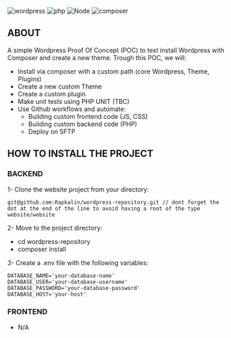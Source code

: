 ![wordpress](https://img.shields.io/badge/wordpress-v6.2-0678BE.svg?style=flat-square)
![php](https://img.shields.io/badge/PHP-v8.2-828cb7.svg?style=flat-square)
![Node](https://img.shields.io/badge/node-v18-644D31.svg?style=flat-square)
![composer](https://img.shields.io/badge/composer-v2-644D31.svg?style=flat-square)
<br>

## ABOUT
A simple Wordpress Proof Of Concept (POC) to test install Wordpress with Composer and create a new theme.
Trough this POC, we will:
- Install via composer with a custom path (core Wordpress, Theme, Plugins)
- Create a new custom Theme
- Create a custom plugin
- Make unit tests using PHP UNIT (TBC)
- Use Github workflows and automate:
  - Building custom frontend code (JS, CSS)
  - Building custom backend code (PHP)
  - Deploy on SFTP

## HOW TO INSTALL THE PROJECT

### BACKEND

1- Clone the website project from your directory:

```git
git@github.com:Rapkalin/wordpress-repository.git // dont forget the dot at the end of the line to avoid having a root of the type website/website
```

2- Move to the project directory:
- cd wordpress-repository
- composer install 

3- Create a .env file with the following variables:
```
DATABASE_NAME='your-database-name'
DATABASE_USER='your-database-username'
DATABASE_PASSWORD='your-database-password'
DATABASE_HOST='your-host'
```

### FRONTEND
- N/A

